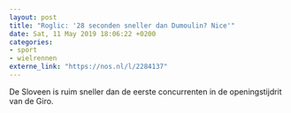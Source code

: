 ```yaml
---
layout: post
title: "Roglic: '28 seconden sneller dan Dumoulin? Nice'"
date: Sat, 11 May 2019 18:06:22 +0200
categories: 
- sport 
- wielrennen 
externe_link: "https://nos.nl/l/2284137"
---
```


De Sloveen is ruim sneller dan de eerste concurrenten in de openingstijdrit van de Giro.
